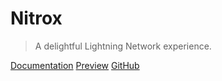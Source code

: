 # Nitrox

> A delightful Lightning Network experience.

[Documentation](README)
[Preview](README)
[GitHub](https://github.com/icebaker/nitrox)
